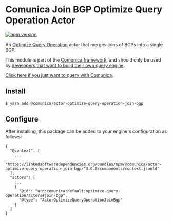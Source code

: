 # Comunica Join BGP Optimize Query Operation Actor

[![npm version](https://badge.fury.io/js/%40comunica%2Factor-optimize-query-operation-join-bgp.svg)](https://www.npmjs.com/package/@comunica/actor-optimize-query-operation-join-bgp)

An [Optimize Query Operation](https://github.com/comunica/comunica/tree/master/packages/bus-optimize-query-operation) actor
that merges joins of BGPs into a single BGP.

This module is part of the [Comunica framework](https://github.com/comunica/comunica),
and should only be used by [developers that want to build their own query engine](https://comunica.dev/docs/modify/).

[Click here if you just want to query with Comunica](https://comunica.dev/docs/query/).

## Install

```bash
$ yarn add @comunica/actor-optimize-query-operation-join-bgp
```

## Configure

After installing, this package can be added to your engine's configuration as follows:
```text
{
  "@context": [
    ...
    "https://linkedsoftwaredependencies.org/bundles/npm/@comunica/actor-optimize-query-operation-join-bgp/^3.0.0/components/context.jsonld"
  ],
  "actors": [
    ...
    {
      "@id": "urn:comunica:default:optimize-query-operation/actors#join-bgp",
      "@type": "ActorOptimizeQueryOperationJoinBgp"
    }
  ]
}
```
